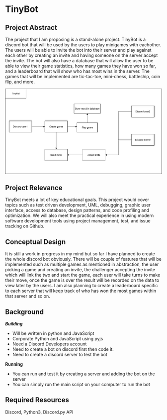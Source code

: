# TinyBot

## Project Abstract
The project that I am proposing is a stand-alone project. TinyBot is a discord bot that will be used by the users to play minigames with eachother. The users will be able 
to invite the bot into their server and play against each other by creating an invite and having someone on the server accept the invite. The bot will also have a database that will allow the user to be able to view their game statistics, how many games they have won so far, and a leaderboard that will show who has most wins in the server. The games that will be implemented are tic-tac-toe, mini-chess, battleship, coin flip, and more.

![Use Case Image](Patel_TinyBot.png)

## Project Relevance
TinyBot meets a lot of key educational goals. This project would cover topics such as test driven development, UML, debugging, graphic user interface, access to database, design patterns, and code profiling and optimization. We will also meet the practical experience in using modern software development tools using project management, test, and issue tracking on Github.

## Conceptual Design
It is still a work in progress in my mind but so far I have planned to create the whole discord bot obviously. There will be couple of features that will be implemented such as multiple games as mentioned in abstraction, the user picking a game and creating an invite, the challenger accepting the invite which will link the two and start the game, each user will take turns to make their move, once the game is over the result will be recorded on the data to view later by the users. I am also planning to create a leaderboard specific to each server that will keep track of who has won the most games within that server and so on. 

## Background

***Building***
- Will be written in python and JavaScript
- Corporate Python and JavaScript using pyjs
- Need a Discord Developers account
- Need to create a bot on discord first then code it.
- Need to create a discord server to test the bot

**Running**
- You can run and test it by creating a server and adding the bot on the server
- You can simply run the main script on your computer to run the bot

## Required Resources
Discord, Python3, Discord.py API
